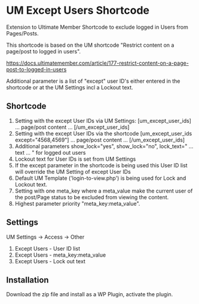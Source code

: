 # UM Except Users Shortcode
Extension to Ultimate Member Shortcode to exclude logged in Users from Pages/Posts.

This shortcode is based on the UM shortcode "Restrict content on a page/post to logged in users".

https://docs.ultimatemember.com/article/177-restrict-content-on-a-page-post-to-logged-in-users

Additional parameter is a list of "except" user ID's either entered in the shortcode or at the UM Settings incl a Lockout text.
## Shortcode
1. Setting with the except User IDs via UM Settings: [um_except_user_ids]  ... page/post content ...  [/um_except_user_ids]
2. Setting with the except User IDs via the shortcode [um_except_user_ids except="4568,4569"]  ... page/post content ... [/um_except_user_ids]
3. Additional parameters show_lock="yes", show_lock="no", lock_text=" ... text ... " for logged out users
4. Lockout text for User IDs is set from UM Settings
5. If the except parameter in the shortcode is being used this User ID list will override the UM Setting of except User IDs
6. Default UM Template ('login-to-view.php') is being used for Lock and Lockout text.
7. Setting with one meta_key where a meta_value make the current user of the post/Page status to be excluded from viewing the content.
8. Highest parameter priority "meta_key:meta_value".
## Settings
UM Settings -> Access -> Other
1. Except Users - User ID list
2. Except Users - meta_key:meta_value
3. Except Users - Lock out text
## Installation
Download the zip file and install as a WP Plugin, activate the plugin.
